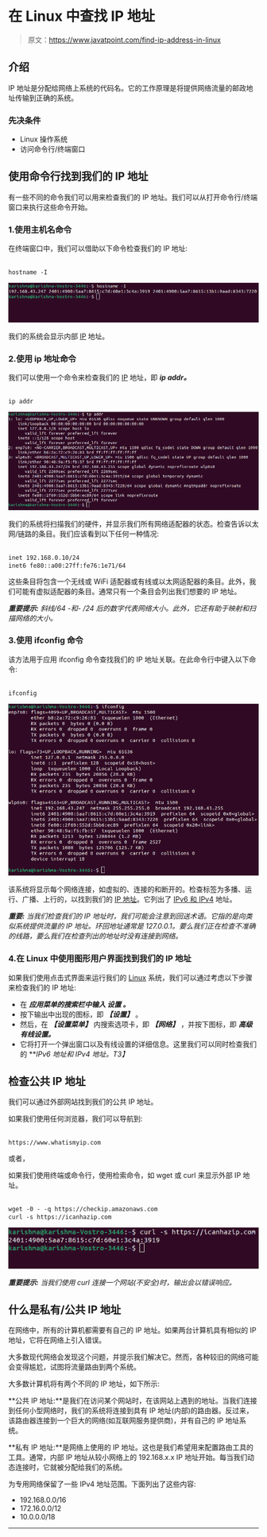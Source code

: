 # 在 Linux 中查找 IP 地址

> 原文：<https://www.javatpoint.com/find-ip-address-in-linux>

## 介绍

IP 地址是分配给网络上系统的代码名。它的工作原理是将提供网络流量的邮政地址传输到正确的系统。

### 先决条件

*   Linux 操作系统
*   访问命令行/终端窗口

## 使用命令行找到我们的 IP 地址

有一些不同的命令我们可以用来检查我们的 IP 地址。我们可以从打开命令行/终端窗口来执行这些命令开始。

### 1.使用主机名命令

在终端窗口中，我们可以借助以下命令检查我们的 IP 地址:

```

hostname -I

```

![Find IP Address in Linux](img/701be1879e837ef341cea897ceb8376d.png)

我们的系统会显示内部 [IP](https://www.javatpoint.com/ip) 地址。

### 2.使用 ip 地址命令

我们可以使用一个命令来检查我们的 [IP](https://www.javatpoint.com/ip-full-form) 地址，即 ***ip addr。***

```

ip addr 

```

![Find IP Address in Linux](img/79bd2faabf339415c1ba3f187e1caf24.png)

我们的系统将扫描我们的硬件，并显示我们所有网络适配器的状态。检查告诉以太网/链路的条目。我们应该看到以下任何一种情况:

```

inet 192.168.0.10/24
inet6 fe80::a00:27ff:fe76:1e71/64

```

这些条目将包含一个无线或 WiFi 适配器或有线或以太网适配器的条目。此外，我们可能有虚拟适配器的条目。通常只有一个条目会列出我们想要的 IP 地址。

***重要提示:*** *斜线/64 -和- /24 后的数字代表网络大小。此外，它还有助于映射和扫描网络的大小。*

### 3.使用 ifconfig 命令

该方法用于应用 ifconfig 命令查找我们的 IP 地址关联。在此命令行中键入以下命令:

```

ifconfig 

```

![Find IP Address in Linux](img/764de5298a17e22777eb5103cef567d4.png)

该系统将显示每个网络连接，如虚拟的、连接的和断开的。检查标签为多播、运行、广播、上行的，以找到我们的 [IP 地址](https://www.javatpoint.com/ip-address)。它列出了 [IPv6 和 IPv4](https://www.javatpoint.com/ipv4-vs-ipv6) 地址。

***重要:*** *当我们检查我们的 IP 地址时，我们可能会注意到回送术语。它指的是向类似系统提供流量的 IP 地址。环回地址通常是 127.0.0.1。要么我们正在检查不准确的线路，要么我们在检查列出的地址时没有连接到网络。*

### 4.在 Linux 中使用图形用户界面找到我们的 IP 地址

如果我们使用点击式界面来运行我们的 [Linux](https://www.javatpoint.com/linux-tutorial) 系统，我们可以通过考虑以下步骤来检查我们的 IP 地址:

*   在 ***应用菜单的搜索栏中输入 ***设置*** 。***
*   按下输出中出现的图标，即 ***【设置】*** 。
*   然后，在 ***【设置菜单】*** 内搜索选项卡，即 ***【网络】*** ，并按下图标，即 ***高级有线设置。***
*   它将打开一个弹出窗口以及有线设置的详细信息。这里我们可以同时检查我们的 ***IPv6 地址和 IPv4 地址。*T3】**

## 检查公共 IP 地址

我们可以通过外部网站找到我们的公共 IP 地址。

如果我们使用任何浏览器，我们可以导航到:

```

https://www.whatismyip.com

```

或者，

如果我们使用终端或命令行，使用检索命令，如 wget 或 curl 来显示外部 IP 地址。

```

wget -0 - -q https://checkip.amazonaws.com
curl -s https://icanhazip.com

```

![Find IP Address in Linux](img/be703811d680d60d8a97af9ac1c9957d.png)

***重要提示:*** *当我们使用 curl 连接一个网站(不安全)时，输出会以错误响应。*

## 什么是私有/公共 IP 地址

在网络中，所有的计算机都需要有自己的 IP 地址。如果两台计算机具有相似的 IP 地址，它将在网络上引入错误。

大多数现代网络会发现这个问题，并提示我们解决它。然而，各种较旧的网络可能会变得尴尬，试图将流量路由到两个系统。

大多数计算机将有两个不同的 IP 地址，如下所示:

**公共 IP 地址:**是我们在访问某个网站时，在该网站上遇到的地址。当我们连接到任何小型网络时，我们的系统将连接到具有 IP 地址(内部)的路由器。反过来，该路由器连接到一个巨大的网络(如互联网服务提供商)，并有自己的 IP 地址系统。

**私有 IP 地址:**是网络上使用的 IP 地址。这也是我们希望用来配置路由工具的工具。通常，内部 IP 地址从较小网络上的 192.168.x.x IP 地址开始。每当我们动态连接时，它就被分配给我们的系统。

为专用网络保留了一些 IPv4 地址范围。下面列出了这些内容:

*   192.168.0.0/16
*   172.16.0.0/12
*   10.0.0.0/18

* * *